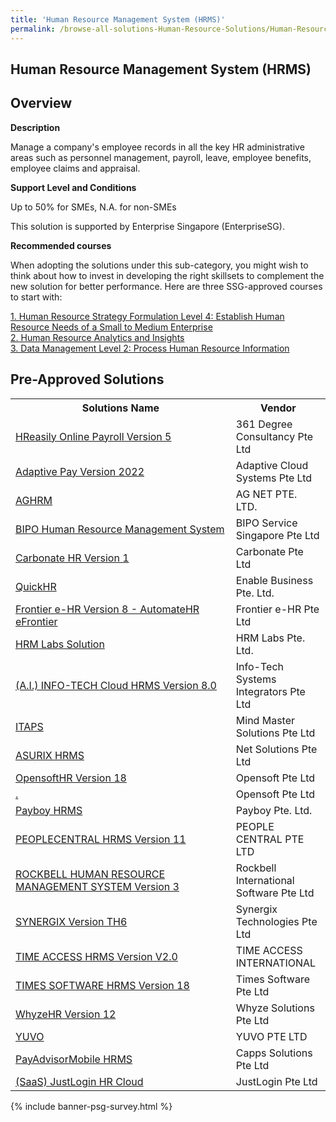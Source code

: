```yaml
---
title: 'Human Resource Management System (HRMS)'
permalink: /browse-all-solutions-Human-Resource-Solutions/Human-Resource-Management-System--HRMS-
---
```


## Human Resource Management System (HRMS)
## Overview

**Description**

Manage a company's employee records in all the key HR administrative areas such as personnel management, payroll, leave, employee benefits, employee claims and appraisal.

**Support Level and Conditions**

Up to 50% for SMEs, N.A. for non-SMEs

This solution is supported by Enterprise Singapore (EnterpriseSG).

**Recommended courses**

When adopting the solutions under this sub-category, you might wish to think about how to invest in developing the right skillsets to complement the new solution for better performance. Here are three SSG-approved courses to start with:

<a href='https://sfec.enterprisejobskills.gov.sg/Course_Internet/CourseDetail.aspx?CoursesReferenceNumber=TGS-2018502798'  target='_blank' rel='noopener'>1. Human Resource Strategy Formulation Level 4: Establish Human Resource Needs of a Small to Medium Enterprise</a><br>
<a href='https://sfec.enterprisejobskills.gov.sg/Course_Internet/CourseDetail.aspx?CoursesReferenceNumber=TGS-2019504638'  target='_blank' rel='noopener'>2. Human Resource Analytics and Insights</a><br>
<a href='https://sfec.enterprisejobskills.gov.sg/Course_Internet/CourseDetail.aspx?CoursesReferenceNumber=TGS-2018502767'  target='_blank' rel='noopener'>3. Data Management Level 2: Process Human Resource Information</a><br>

## Pre-Approved Solutions

<table>
<tr>
<th style='width: auto;'><b>Solutions Name</b></th>
<th style='width: 30%;'><b>Vendor</b></th>
</tr>
<tr>
<td><a href='/productivity-solutions-grant/solutionrepo/solution13' target='_blank'>HReasily Online Payroll Version 5</a><br></td>
<td>361 Degree Consultancy Pte Ltd</td>
</tr>
<tr>
<td><a href='/productivity-solutions-grant/solutionrepo/solution84' target='_blank'>Adaptive Pay Version 2022</a><br></td>
<td>Adaptive Cloud Systems Pte Ltd</td>
</tr>
<tr>
<td><a href='/productivity-solutions-grant/solutionrepo/solution104' target='_blank'>AGHRM</a><br></td>
<td>AG NET PTE. LTD.</td>
</tr>
<tr>
<td><a href='/productivity-solutions-grant/solutionrepo/solution201' target='_blank'>BIPO Human Resource Management System</a><br></td>
<td>BIPO Service Singapore Pte Ltd</td>
</tr>
<tr>
<td><a href='/productivity-solutions-grant/solutionrepo/solution247' target='_blank'>Carbonate HR Version 1</a><br></td>
<td>Carbonate Pte Ltd</td>
</tr>
<tr>
<td><a href='/productivity-solutions-grant/solutionrepo/solution414' target='_blank'>QuickHR</a><br></td>
<td>Enable Business Pte. Ltd.</td>
</tr>
<tr>
<td><a href='/productivity-solutions-grant/solutionrepo/solution467' target='_blank'>Frontier e-HR Version 8 - AutomateHR eFrontier</a><br></td>
<td>Frontier e-HR Pte Ltd </td>
</tr>
<tr>
<td><a href='/productivity-solutions-grant/solutionrepo/solution528' target='_blank'>HRM Labs Solution</a><br></td>
<td>HRM Labs Pte. Ltd. </td>
</tr>
<tr>
<td><a href='/productivity-solutions-grant/solutionrepo/solution558' target='_blank'>(A.I.) INFO-TECH Cloud HRMS Version 8.0</a><br></td>
<td>Info-Tech Systems Integrators Pte Ltd</td>
</tr>
<tr>
<td><a href='/productivity-solutions-grant/solutionrepo/solution697' target='_blank'>ITAPS</a><br></td>
<td>Mind Master Solutions Pte Ltd</td>
</tr>
<tr>
<td><a href='/productivity-solutions-grant/solutionrepo/solution709' target='_blank'>ASURIX HRMS</a><br></td>
<td>Net Solutions Pte Ltd</td>
</tr>
<tr>
<td><a href='/productivity-solutions-grant/solutionrepo/solution787' target='_blank'>OpensoftHR Version 18</a><br></td>
<td>Opensoft Pte Ltd</td>
</tr>
<tr>
<td><a href='/productivity-solutions-grant/solutionrepo/solution791' target='_blank'>.</a><br></td>
<td>Opensoft Pte Ltd</td>
</tr>
<tr>
<td><a href='/productivity-solutions-grant/solutionrepo/solution795' target='_blank'>Payboy HRMS</a><br></td>
<td>Payboy Pte. Ltd.</td>
</tr>
<tr>
<td><a href='/productivity-solutions-grant/solutionrepo/solution800' target='_blank'>PEOPLECENTRAL HRMS Version 11</a><br></td>
<td>PEOPLE CENTRAL PTE LTD</td>
</tr>
<tr>
<td><a href='/productivity-solutions-grant/solutionrepo/solution918' target='_blank'>ROCKBELL HUMAN RESOURCE MANAGEMENT SYSTEM Version 3</a><br></td>
<td>Rockbell International Software Pte Ltd</td>
</tr>
<tr>
<td><a href='/productivity-solutions-grant/solutionrepo/solution1007' target='_blank'>SYNERGIX Version TH6</a><br></td>
<td>Synergix Technologies Pte Ltd</td>
</tr>
<tr>
<td><a href='/productivity-solutions-grant/solutionrepo/solution1071' target='_blank'>TIME ACCESS HRMS Version V2.0</a><br></td>
<td>TIME ACCESS INTERNATIONAL</td>
</tr>
<tr>
<td><a href='/productivity-solutions-grant/solutionrepo/solution1076' target='_blank'>TIMES SOFTWARE HRMS Version 18</a><br></td>
<td>Times Software Pte Ltd</td>
</tr>
<tr>
<td><a href='/productivity-solutions-grant/solutionrepo/solution1162' target='_blank'>WhyzeHR Version 12</a><br></td>
<td>Whyze Solutions Pte Ltd</td>
</tr>
<tr>
<td><a href='/productivity-solutions-grant/solutionrepo/solution1188' target='_blank'>YUVO</a><br></td>
<td>YUVO PTE LTD</td>
</tr>
<tr>
<td><a href='/productivity-solutions-grant/solutionrepo/solution1736' target='_blank'>PayAdvisorMobile HRMS</a><br></td>
<td>Capps Solutions Pte Ltd</td>
</tr>
<tr>
<td><a href='/productivity-solutions-grant/solutionrepo/solution1751' target='_blank'>(SaaS) JustLogin HR Cloud</a><br></td>
<td>JustLogin Pte Ltd</td>
</tr>
</table>

{% include banner-psg-survey.html %}
